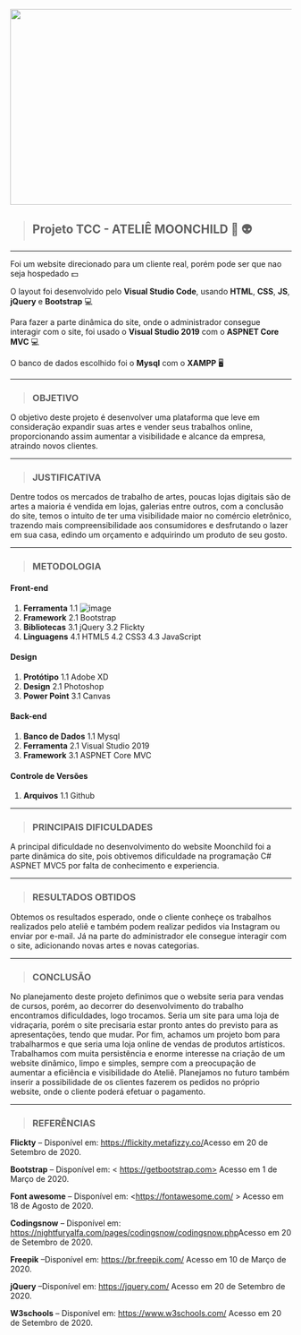 

<p align="center">
  <img width="1200" height="350" src="https://image.freepik.com/vetores-gratis/ilustracao-dos-desenhos-animados-do-espaco-com-diferentes-planetas-galaxia-cosmos-elemento-do-universo-para-jogos-de-computador-livro-para-criancas_104571-83.jpg">
</p>

> ## Projeto TCC - ATELIÊ MOONCHILD :rocket: :alien:

---

Foi um website direcionado para um cliente real, porém pode ser que nao seja hospedado :dollar:

O layout foi desenvolvido pelo **Visual Studio Code**, usando **HTML**, **CSS**, **JS**, **jQuery** e **Bootstrap** :computer:

Para fazer a parte dinâmica do site, onde o administrador consegue interagir com o site, foi usado o **Visual Studio 2019** com o **ASPNET Core MVC** :computer:

O banco de dados escolhido foi o **Mysql** com o **XAMPP** 🖥️

---

> ### OBJETIVO 

O objetivo deste projeto é desenvolver uma plataforma que leve em consideração
expandir suas artes e vender seus trabalhos online, proporcionando assim aumentar a visibilidade e alcance da empresa, atraindo novos clientes.

---

> ### JUSTIFICATIVA

Dentre todos os mercados de trabalho de artes, poucas lojas digitais são de artes a maioria é vendida em lojas, galerias entre outros, com a conclusão do site, 
temos o intuito de ter uma visibilidade maior no comércio eletrônico, trazendo mais compreensibilidade aos consumidores e desfrutando o lazer em sua casa, 
edindo um orçamento e adquirindo um produto de seu gosto.

---

> ### METODOLOGIA

#### Front-end
1. **Ferramenta**
    1.1 ![image](https://img.shields.io/badge/Visual_Studio_Code-007ACC?style=for-the-badge&logo=visual-studio-code&logoColor=white)
2. **Framework**
    2.1 Bootstrap
3. **Bibliotecas**
    3.1 jQuery
    3.2 Flickty
4. **Linguagens**
    4.1 HTML5
    4.2 CSS3
    4.3 JavaScript

#### Design
1. **Protótipo**
    1.1 Adobe XD
2. **Design**
    2.1 Photoshop
3. **Power Point**
    3.1 Canvas

#### Back-end
1. **Banco de Dados**
    1.1 Mysql
2. **Ferramenta**
    2.1 Visual Studio 2019
3. **Framework**
    3.1 ASPNET Core MVC

#### Controle de Versões
1. **Arquivos**
    1.1 Github

---

> ### PRINCIPAIS DIFICULDADES

A principal dificuldade no desenvolvimento do website Moonchild foi a parte dinâmica do site, pois obtivemos dificuldade na 
programação C# ASPNET MVC5 por falta de conhecimento e experiencia.

---

> ### RESULTADOS OBTIDOS

Obtemos os resultados esperado, onde o cliente conheçe os trabalhos realizados pelo ateliê e também podem realizar pedidos via Instagram ou enviar por e-mail. 
Já na parte do administrador ele consegue interagir com o site, adicionando novas artes e novas categorias.

---

> ### CONCLUSÃO

No planejamento deste projeto definimos que o website seria para vendas de cursos, porém, ao decorrer do desenvolvimento do trabalho encontramos dificuldades, logo trocamos. 
Seria um site para uma loja de vidraçaria, porém o site precisaria estar pronto antes do previsto para as apresentações, tendo que mudar. Por fim, achamos um projeto bom para trabalharmos e que seria uma loja online de vendas de produtos artísticos. Trabalhamos com muita persistência e enorme interesse na criação de um website dinâmico, limpo e simples, sempre com a preocupação de aumentar a eficiência e visibilidade do Ateliê. Planejamos no futuro também inserir a possibilidade de os clientes fazerem os pedidos no próprio website, onde o cliente poderá efetuar o pagamento.

---

> ### REFERÊNCIAS

**Flickty** – Disponível em: <https://flickity.metafizzy.co/>Acesso em 20 de Setembro de 2020.

**Bootstrap** – Disponível em: < https://getbootstrap.com> Acesso em 1 de Março de 2020.

**Font awesome** – Disponível em: <https://fontawesome.com/ > Acesso em 18 de Agosto de 2020.

**Codingsnow** – Disponível em: <https://nightfuryalfa.com/pages/codingsnow/codingsnow.php>Acesso em 20 de Setembro de 2020.

**Freepik** –Disponível em: <https://br.freepik.com/> Acesso em 10 de Março de 2020.

**jQuery** –Disponível em: <https://jquery.com/> Acesso em 20 de Setembro de 2020.

**W3schools** – Disponível em: <https://www.w3schools.com/> Acesso em 20 de Setembro de 2020.



